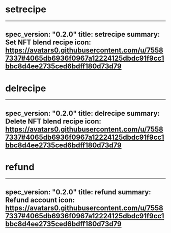 <h1 class="contract">setrecipe</h1>

---
spec_version: "0.2.0"
title: setrecipe
summary: Set NFT blend recipe
icon: https://avatars0.githubusercontent.com/u/75587337#4065db6936f0967a12224125dbdc91f9cc1bbc8d4ee2735ced6bdff180d73d79
---

<h1 class="contract">delrecipe</h1>

---
spec_version: "0.2.0"
title: delrecipe
summary: Delete NFT blend recipe
icon: https://avatars0.githubusercontent.com/u/75587337#4065db6936f0967a12224125dbdc91f9cc1bbc8d4ee2735ced6bdff180d73d79
---

<h1 class="contract">refund</h1>

---
spec_version: "0.2.0"
title: refund
summary: Refund account
icon: https://avatars0.githubusercontent.com/u/75587337#4065db6936f0967a12224125dbdc91f9cc1bbc8d4ee2735ced6bdff180d73d79
---

